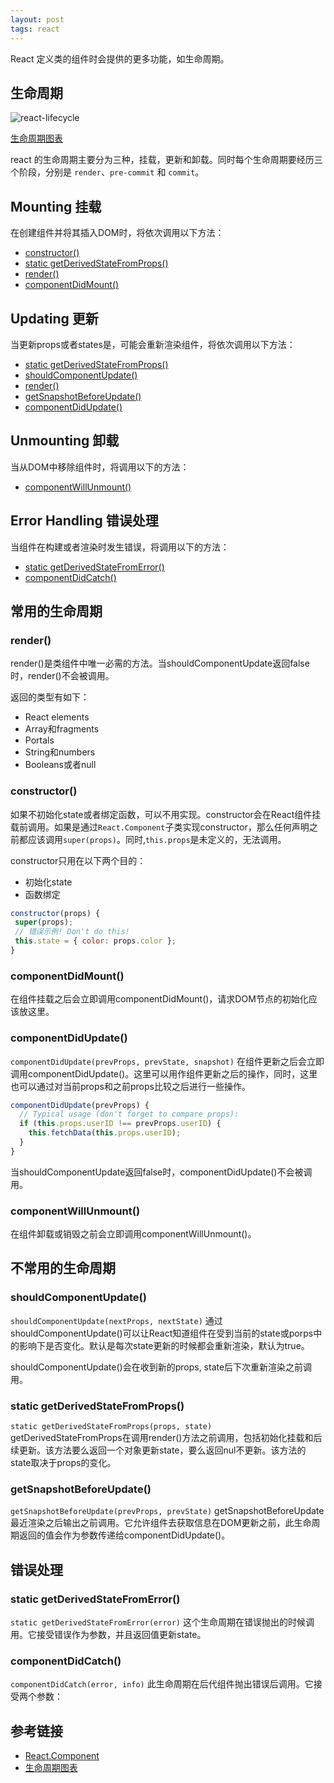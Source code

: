 ```yaml
---
layout: post
tags: react
---
```

React 定义类的组件时会提供的更多功能，如生命周期。

## 生命周期

![react-lifecycle](../../../images/react-lifecycle.png)

[生命周期图表](http://projects.wojtekmaj.pl/react-lifecycle-methods-diagram/)

react 的生命周期主要分为三种，挂载，更新和卸载。同时每个生命周期要经历三个阶段，分别是 `render`、`pre-commit` 和 `commit`。

## Mounting 挂载

在创建组件并将其插入DOM时，将依次调用以下方法：

- [constructor()](#constructor)
- [static getDerivedStateFromProps()](#static-getDerivedStateFromProps)
- [render()](#render)
- [componentDidMount()](#componentDidMount)

## Updating 更新

当更新props或者states是，可能会重新渲染组件，将依次调用以下方法：

- [static getDerivedStateFromProps()](#static-getDerivedStateFromProps)
- [shouldComponentUpdate()](#shouldComponentUpdate)
- [render()](#render)
- [getSnapshotBeforeUpdate()](#getSnapshotBeforeUpdate)
- [componentDidUpdate()](#componentDidUpdate)

## Unmounting 卸载

当从DOM中移除组件时，将调用以下的方法：

- [componentWillUnmount()](#componentWillUnmount)

## Error Handling 错误处理

当组件在构建或者渲染时发生错误，将调用以下的方法：

- [static getDerivedStateFromError()](#static-getDerivedStateFromError)
- [componentDidCatch()](#componentDidCatch)

## 常用的生命周期

### render()

render()是类组件中唯一必需的方法。当shouldComponentUpdate返回false时，render()不会被调用。

返回的类型有如下：

- React elements
- Array和fragments
- Portals
- String和numbers
- Booleans或者null

### constructor()

如果不初始化state或者绑定函数，可以不用实现。constructor会在React组件挂载前调用。如果是通过`React.Component`子类实现constructor，那么任何声明之前都应该调用`super(props)`。同时,`this.props`是未定义的，无法调用。

constructor只用在以下两个目的：

- 初始化state
- 函数绑定

```js
constructor(props) {
 super(props);
 // 错误示例! Don't do this!
 this.state = { color: props.color };
}
```

### componentDidMount()

在组件挂载之后会立即调用componentDidMount()，请求DOM节点的初始化应该放这里。

### componentDidUpdate()

`componentDidUpdate(prevProps, prevState, snapshot)` 在组件更新之后会立即调用componentDidUpdate()。这里可以用作组件更新之后的操作，同时，这里也可以通过对当前props和之前props比较之后进行一些操作。

```js
componentDidUpdate(prevProps) {
  // Typical usage (don't forget to compare props):
  if (this.props.userID !== prevProps.userID) {
    this.fetchData(this.props.userID);
  }
}
```

当shouldComponentUpdate返回false时，componentDidUpdate()不会被调用。

### componentWillUnmount()

在组件卸载或销毁之前会立即调用componentWillUnmount()。

## 不常用的生命周期

### shouldComponentUpdate()

`shouldComponentUpdate(nextProps, nextState)` 通过shouldComponentUpdate()可以让React知道组件在受到当前的state或porps中的影响下是否变化。默认是每次state更新的时候都会重新渲染，默认为true。

shouldComponentUpdate()会在收到新的props, state后下次重新渲染之前调用。

### static getDerivedStateFromProps()

`static getDerivedStateFromProps(props, state)` getDerivedStateFromProps在调用render()方法之前调用，包括初始化挂载和后续更新。该方法要么返回一个对象更新state，要么返回nul不更新。该方法的state取决于props的变化。

### getSnapshotBeforeUpdate()

`getSnapshotBeforeUpdate(prevProps, prevState)` getSnapshotBeforeUpdate最近渲染之后输出之前调用。它允许组件去获取信息在DOM更新之前，此生命周期返回的值会作为参数传递给componentDidUpdate()。

## 错误处理

### static getDerivedStateFromError()

`static getDerivedStateFromError(error)` 这个生命周期在错误抛出的时候调用。它接受错误作为参数，并且返回值更新state。

### componentDidCatch()

`componentDidCatch(error, info)` 此生命周期在后代组件抛出错误后调用。它接受两个参数：

## 参考链接

- [React.Component](https://reactjs.org/docs/react-component.html)
- [生命周期图表](http://projects.wojtekmaj.pl/react-lifecycle-methods-diagram/)
